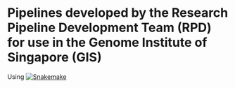 # Pipelines developed by the Research Pipeline Development Team (RPD) for use in the Genome Institute of Singapore (GIS)


Using
[![Snakemake](https://img.shields.io/badge/snakemake-≥3.5.2-brightgreen.svg?style=flat-square)](http://snakemake.bitbucket.org)

